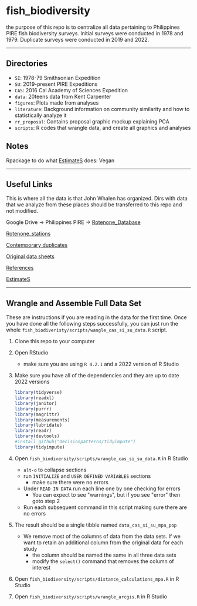 # fish_biodiversity

the purpose of this repo is to centralize all data pertaining to Philippines PIRE fish biodiversity surveys. Initial surveys were conducted in 1978 and 1979. Duplicate surveys were conducted in 2019 and 2022. 

---

## Directories

* `SI`: 1978-79 Smithsonian Expedition
* `SU`: 2019-present PIRE Expeditions
* `CAS`: 2016 Cal Academy of Sciences Expedition
* `data`: 20teens data from Kent Carpenter
* `figures`: Plots made from analyses
* `literature`: Background information on community similarity and how to statistically analyze it
* `rr_proposal`: Contains proposal graphic mockup explaining PCA
* `scripts`: R codes that wrangle data, and create all graphics and analyses

## Notes

Rpackage to do what [EstimateS](https://www.robertkcolwell.org/pages/estimates) does: Vegan

---

## Useful Links

This is where all the data is that John Whalen has organized.  Dirs with data that we analyze from these places should be transferred to this repo and not modified.

Google Drive → Philippines PIRE → [Rotenone_Database](https://drive.google.com/drive/folders/1n1yQ6lLybuoX6wJJQ5qRgplAQ09lOYHq?usp=sharing)

[Rotenone_stations](https://www.google.com/maps/d/edit?mid=1xB7u9XTp1JbzET8mogF0nwA_v32L6aGO&usp=sharing)

[Contemporary duplicates](https://drive.google.com/drive/folders/1XW8LRXK4yhUjJNjUEyFE8794wDhy-6hk?usp=sharing)

[Original data sheets](https://drive.google.com/drive/folders/1Y6GeNfWD62MisoEUMpenO09ZsY03Fqcl?usp=sharing)

[References](https://drive.google.com/drive/folders/1UDOhV8IWjNOvagBF-UQNpalLqe9fr30t?usp=sharing)

[EstimateS](https://www.robertkcolwell.org/pages/estimates)

---

## Wrangle and Assemble Full Data Set

These are instructions if you are reading in the data for the first time.  Once you have done all the following steps successfully, you can just run the whole `fish_biodiveristy/scripts/wangle_cas_si_su_data.R` script.

1. Clone this repo to your computer
2. Open RStudio
    * make sure you are using `R 4.2.1` and a 2022 version of R Studio
3. Make sure you have all of the dependencies and they are up to date 2022 versions
    ```r
    library(tidyverse)
    library(readxl)
    library(janitor)
    library(purrr)
    library(magrittr)
    library(measurements)
    library(lubridate)
    library(readr)
    library(devtools)
    #install_github("decisionpatterns/tidyimpute")
    library(tidyimpute)
    ```
4. Open `fish_biodiversity/scripts/wrangle_cas_si_su_data.R` in R Studio
   * `alt-o` to collapse sections
   * run `INITIALIZE` and `USER DEFINED VARIABLES` sections
      * make sure there were no errors
   * Under `READ IN DATA` run each line one by one checking for errors
      * You can expect to see "warnings", but if you see "error" then goto step 2
   * Run each subsequent command in this script making sure there are no errors
5. The result should be a single tibble named `data_cas_si_su_mpa_pop`
   * We remove most of the columns of data from the data sets.  If we want to retain an additional column from the original data for each study
      * the column should be named the same in all three data sets
      * modify the `select()` command that removes the column of interest
6. Open `fish_biodiversity/scripts/distance_calculations_mpa.R` in R Studio

7. Open `fish_biodiversity/scripts/wrangle_arcgis.R` in R Studio

